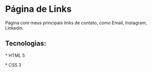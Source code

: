# Página de Links
<p>Página com meus principais links de contato, como Email, Instagram, Linkedin.</p>
<h2> Tecnologias: </h2> 
<p> * HTML 5</p>
<p> * CSS 3</p>

